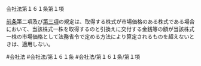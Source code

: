 会社法第１６１条第１項

[前条](会社法＿＿＿＿第１６０条第１項)第二項及び[第三項](会社法＿＿＿＿第１６１条第３項)の規定は、取得する株式が市場価格のある株式である場合において、当該株式一株を取得するのと引換えに交付する金銭等の額が当該株式一株の市場価格として法務省令で定める方法により算定されるものを超えないときは、適用しない。

#会社法
#会社法/第１６１条
#会社法/第１６１条/第１項
